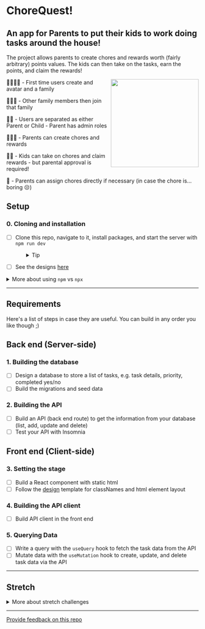 # ChoreQuest!
## An app for Parents to put their kids to work doing tasks around the house!

The project allows parents to create chores and rewards worth (fairly arbitrary) points values. The kids can then take on the tasks, earn the points, and claim the rewards! 

<img align='right' src="https://media.giphy.com/media/M9gbBd9nbDrOTu1Mqx/giphy.gif" width="230">

👨‍👩‍👧‍👦 - First time users create and avatar and a family

🙆🏻‍♀️ - Other family members then join that family

👩‍👦 - Users are separated as either Parent or Child - Parent has admin roles

🙎🏻‍♂️ - Parents can create chores and rewards

🧒🏻 - Kids can take on chores and claim rewards - but parental approval is required!

💏 - Parents can assign chores directly if necessary (in case the chore is... boring 😒)

## Setup

### 0. Cloning and installation

- [ ] Clone this repo, navigate to it, install packages, and start the server with `npm run dev`
  <details style="padding-left: 2em">
    <summary>Tip</summary>

  You may also want to start a new branch

  ```sh
  cd todo-full-stack-query
  npm i
  git checkout -b <branchname>
  npm run dev
  ```

  </details>

- [ ] See the designs [here](http://localhost:5173/designs/index.html)

<details>
  <summary>More about using <code>npm</code> vs <code>npx</code></summary>

- When running knex, run `npm run knex <command>`, e.g. `npm run knex migrate:latest` rather than using `npx`
</details>

---

## Requirements

Here's a list of steps in case they are useful. You can build in any order you like though ;)

## Back end (Server-side)

### 1. Building the database

- [ ] Design a database to store a list of tasks, e.g. task details, priority, completed yes/no
- [ ] Build the migrations and seed data

### 2. Building the API

- [ ] Build an API (back end route) to get the information from your database (list, add, update and delete)
- [ ] Test your API with Insomnia

## Front end (Client-side)

### 3. Setting the stage

- [ ] Build a React component with static html
- [ ] Follow the [design](./public/designs/index.html) template for classNames and html element layout

### 4. Building the API client

- [ ] Build API client in the front end

### 5. Querying Data 

- [ ] Write a query with the `useQuery` hook to fetch the task data from the API
- [ ] Mutate data with the `useMutation` hook to create, update, and delete task data via the API 

---

## Stretch

<details>
  <summary>More about stretch challenges</summary>

- Forms can be tough to build accessibly. First ensure all parts of your form can be reached and used with keyboard-only navigation. Then test your form page with the WAVE browser extension, and fix any accessibility issues it detects

</details>

---

[Provide feedback on this repo](https://docs.google.com/forms/d/e/1FAIpQLSfw4FGdWkLwMLlUaNQ8FtP2CTJdGDUv6Xoxrh19zIrJSkvT4Q/viewform?usp=pp_url&entry.1958421517=todo-full-stack-query)
